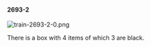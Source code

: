 #### 2693-2
![train-2693-2-0.png](https://github.com/lil-lab/nlvr/raw/master/nlvr/train/images/18/train-2693-2-0.png "train-2693-2-0.png")

There is a box with 4 items of which 3 are black.